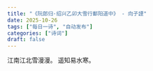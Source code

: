```yaml
---
title: "《阮郎归·绍兴乙卯大雪行鄱阳道中》 - 向子諲"
date: 2025-10-26
tags: ["每日一诗", "自动发布"]
categories: ["诗词"]
draft: false
---
```


江南江北雪漫漫。
遥知易水寒。

